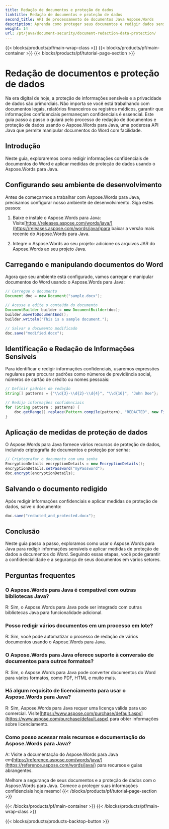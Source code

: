 ```yaml
---
title: Redação de documentos e proteção de dados
linktitle: Redação de documentos e proteção de dados
second_title: API de processamento de documentos Java Aspose.Words
description: Aprenda como proteger seus documentos e redigir dados sensíveis usando Aspose.Words para Java. Guia passo a passo com código-fonte.
weight: 14
url: /pt/java/document-security/document-redaction-data-protection/
---
```


{{< blocks/products/pf/main-wrap-class >}}
{{< blocks/products/pf/main-container >}}
{{< blocks/products/pf/tutorial-page-section >}}

# Redação de documentos e proteção de dados


Na era digital de hoje, a proteção de informações sensíveis e a privacidade de dados são primordiais. Não importa se você está trabalhando com documentos legais, relatórios financeiros ou registros médicos, garantir que informações confidenciais permaneçam confidenciais é essencial. Este guia passo a passo o guiará pelo processo de redação de documentos e proteção de dados usando o Aspose.Words para Java, uma poderosa API Java que permite manipular documentos do Word com facilidade.

## Introdução

Neste guia, exploraremos como redigir informações confidenciais de documentos do Word e aplicar medidas de proteção de dados usando o Aspose.Words para Java. 

## Configurando seu ambiente de desenvolvimento

Antes de começarmos a trabalhar com Aspose.Words para Java, precisamos configurar nosso ambiente de desenvolvimento. Siga estes passos:

1.  Baixe e instale o Aspose.Words para Java: Visite[https://releases.aspose.com/words/java/](https://releases.aspose.com/words/java/)para baixar a versão mais recente do Aspose.Words para Java.

2. Integre o Aspose.Words ao seu projeto: adicione os arquivos JAR do Aspose.Words ao seu projeto Java.

## Carregando e manipulando documentos do Word

Agora que seu ambiente está configurado, vamos carregar e manipular documentos do Word usando o Aspose.Words para Java:

```java
// Carregue o documento
Document doc = new Document("sample.docx");

// Acesse e edite o conteúdo do documento
DocumentBuilder builder = new DocumentBuilder(doc);
builder.moveToDocumentEnd();
builder.writeln("This is a sample document.");

// Salvar o documento modificado
doc.save("modified.docx");
```

## Identificação e Redação de Informações Sensíveis

Para identificar e redigir informações confidenciais, usaremos expressões regulares para procurar padrões como números de previdência social, números de cartão de crédito ou nomes pessoais:

```java
// Definir padrões de redação
String[] patterns = {"\\d{3}-\\d{2}-\\d{4}", "\\d{16}", "John Doe"};

// Redija informações confidenciais
for (String pattern : patterns) {
    doc.getRange().replace(Pattern.compile(pattern), "REDACTED", new FindReplaceOptions());
}
```

## Aplicação de medidas de proteção de dados

O Aspose.Words para Java fornece vários recursos de proteção de dados, incluindo criptografia de documentos e proteção por senha:

```java
// Criptografar o documento com uma senha
EncryptionDetails encryptionDetails = new EncryptionDetails();
encryptionDetails.setPassword("myPassword");
doc.encrypt(encryptionDetails);
```

## Salvando o documento redigido

Após redigir informações confidenciais e aplicar medidas de proteção de dados, salve o documento:

```java
doc.save("redacted_and_protected.docx");
```

## Conclusão

Neste guia passo a passo, exploramos como usar o Aspose.Words para Java para redigir informações sensíveis e aplicar medidas de proteção de dados a documentos do Word. Seguindo essas etapas, você pode garantir a confidencialidade e a segurança de seus documentos em vários setores.

## Perguntas frequentes

### O Aspose.Words para Java é compatível com outras bibliotecas Java?

R: Sim, o Aspose.Words para Java pode ser integrado com outras bibliotecas Java para funcionalidade adicional.

### Posso redigir vários documentos em um processo em lote?

R: Sim, você pode automatizar o processo de redação de vários documentos usando o Aspose.Words para Java.

### O Aspose.Words para Java oferece suporte à conversão de documentos para outros formatos?

R: Sim, o Aspose.Words para Java pode converter documentos do Word para vários formatos, como PDF, HTML e muito mais.

### Há algum requisito de licenciamento para usar o Aspose.Words para Java?

 R: Sim, Aspose.Words para Java requer uma licença válida para uso comercial. Visite[https://www.aspose.com/purchase/default.aspx](https://www.aspose.com/purchase/default.aspx) para obter informações sobre licenciamento.

### Como posso acessar mais recursos e documentação do Aspose.Words para Java?

A: Visite a documentação do Aspose.Words para Java em[https://reference.aspose.com/words/java/](https://reference.aspose.com/words/java/) para recursos e guias abrangentes.

Melhore a segurança de seus documentos e a proteção de dados com o Aspose.Words para Java. Comece a proteger suas informações confidenciais hoje mesmo!
{{< /blocks/products/pf/tutorial-page-section >}}

{{< /blocks/products/pf/main-container >}}
{{< /blocks/products/pf/main-wrap-class >}}

{{< blocks/products/products-backtop-button >}}
